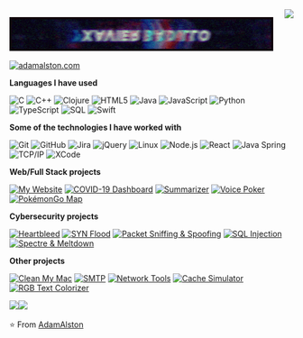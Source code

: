 <img align="right" src="https://visitor-badge.laobi.icu/badge?page_id=lowtiist.README" />

![](https://github.com/lowtiist/lowtiist/blob/main/standard.gif)

[![adamalston.com](https://img.shields.io/badge/-ADAMALSTON.COM-000000?style=for-the-badge&logo=react&logoColor=white)](https://www.adamalston.com/)

**Languages I have used**

![C](https://img.shields.io/badge/-C-000000?style=flat&logo=C)
![C++](https://img.shields.io/badge/-C++-000000?style=flat&logo=C%2B%2B&logoColor=00599C)
![Clojure](https://img.shields.io/badge/-Clojure-000000?style=flat&logo=Clojure)
![HTML5](https://img.shields.io/badge/-HTML5-000000?style=flat&logo=HTML5)
![Java](https://img.shields.io/badge/-Java-000000?style=flat&logo=Java&logoColor=007396)
![JavaScript](https://img.shields.io/badge/-JavaScript-000000?style=flat&logo=javascript)
![Python](https://img.shields.io/badge/-Python-000000?style=flat&logo=python)
![TypeScript](https://img.shields.io/badge/-TypeScript-000000?style=flat&logo=typescript&logoColor=007ACC)
![SQL](https://img.shields.io/badge/-SQL-000000?style=flat&logo=MySQL)
![Swift](https://img.shields.io/badge/-Swift-000000?style=flat&logo=Swift)

**Some of the technologies I have worked with**

![Git](https://img.shields.io/badge/-Git-000000?style=flat&logo=git&logoColor=F05032)
![GitHub](https://img.shields.io/badge/-GitHub-000000?style=flat&logo=github&logoColor=FFFFFF)
![Jira](https://img.shields.io/badge/-Jira-000000?style=flat&logo=jira-software&logoColor=white&logoColor=0052CC)
![jQuery](https://img.shields.io/badge/-jQuery-000000?style=flat&logo=jQuery&logoColor=0769AD)
![Linux](https://img.shields.io/badge/-Linux-000000?style=flat&logo=linux&logoColor=FCC624)
![Node.js](https://img.shields.io/badge/-Node.js-000000?style=flat&logo=node.js&logoColor=339933)
![React](https://img.shields.io/badge/-React-000000?style=flat&logo=React&logoColor=61DAFB)
![Java Spring](https://img.shields.io/badge/-Spring-000000?style=flat&logo=spring&logoColor=6DB33F)
![TCP/IP](https://img.shields.io/badge/-TCP/IP-000000?style=flat&logo=cisco&logoColor=white)
![XCode](https://img.shields.io/badge/-XCode-000000?style=flat&logo=XCode&logoColor=1575F9)<!-- wi*quL3fcV -->

**Web/Full Stack projects**

[![My Website](https://img.shields.io/badge/-🧬&nbsp;&nbsp;My&nbsp;Website-000000?style=flat)](https://github.com/adamalston/v2)
[![COVID-19 Dashboard](https://img.shields.io/badge/-🦠&nbsp;COVID&#8209;19&nbsp;Dashboard-000000?style=flat)](https://github.com/adamalston/COVID-19-Dashboard)
[![Summarizer](https://img.shields.io/badge/-📰&nbsp;&nbsp;Summarizer-000000?style=flat)](https://github.com/adamalston/Summarizer)
[![Voice Poker](https://img.shields.io/badge/-🃏&nbsp;Voice&nbsp;Poker-000000?style=flat)](https://github.com/adamalston/Poker)
[![PokémonGo Map](https://img.shields.io/badge/-🗺️&nbsp;PokémonGo&nbsp;Map-000000?style=flat)](https://github.com/adamalston/PokemonGo-Map)

**Cybersecurity projects**

[![Heartbleed](https://img.shields.io/badge/-🩸&nbsp;Heartbleed-000000?style=flat)](https://github.com/adamalston/Heartbleed)
[![SYN Flood](https://img.shields.io/badge/-🌊&nbsp;&nbsp;SYN&nbsp;Flood-000000?style=flat)](https://github.com/adamalston/SYN-Flood)
[![Packet Sniffing & Spoofing](https://img.shields.io/badge/-🗃️&nbsp;Packet&nbsp;Sniffing&nbsp;&&nbsp;Spoofing-000000?style=flat)](https://github.com/adamalston/Packet-Sniffing-and-Spoofing)
[![SQL Injection](https://img.shields.io/badge/-💉&nbsp;&nbsp;SQL&nbsp;Injection-000000?style=flat)](https://github.com/adamalston/SQL-Injection)
[![Spectre & Meltdown](https://img.shields.io/badge/-🛡️&nbsp;Spectre&nbsp;&&nbsp;Meltdown-000000?style=flat)](https://github.com/adamalston/Meltdown-Spectre)

**Other projects**

[![Clean My Mac](https://img.shields.io/badge/-🧼&nbsp;&nbsp;Clean&nbsp;My&nbsp;Mac-000000?style=flat)](https://github.com/adamalston/Clean-My-Mac)
[![SMTP](https://img.shields.io/badge/-📧&nbsp;&nbsp;SMTP-000000?style=flat)](https://github.com/adamalston/SMTP)
[![Network Tools](https://img.shields.io/badge/-📡&nbsp;&nbsp;Network&nbsp;Tools-000000?style=flat)](https://github.com/adamalston/Network-Tools)
[![Cache Simulator](https://img.shields.io/badge/-⛓️&nbsp;Cache&nbsp;Simulator-000000?style=flat)](https://github.com/adamalston/CacheSimulator)
[![RGB Text Colorizer](https://img.shields.io/badge/-🌈&nbsp;&nbsp;RGB&nbsp;Text&nbsp;Colorizer-000000?style=flat)](https://github.com/adamalston/rgbTextColorizer)

<img align="" height='130px' src="https://github-readme-stats.vercel.app/api?username=adamalston&hide_title=true&show_icons=true&include_all_commits=true&line_height=21&bg_color=0,EC6C6C,FFD479,FFFC79,73FA79&theme=graywhite" /><img align="" height='130px' src="https://github-readme-stats.vercel.app/api/top-langs/?username=adamalston&hide_title=true&layout=compact&bg_color=0,73FA79,73FDFF,7A81FF&theme=graywhite" />

⭐️ From [AdamAlston](https://github.com/adamalston)
